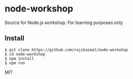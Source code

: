 # node-workshop

Source for Node.js workshop. For learning purposes only

## Install

```
$ git clone https://github.com/rajikaimal/node-workshop
$ cd node-workshop
$ npm install
$ npm run
```

MIT